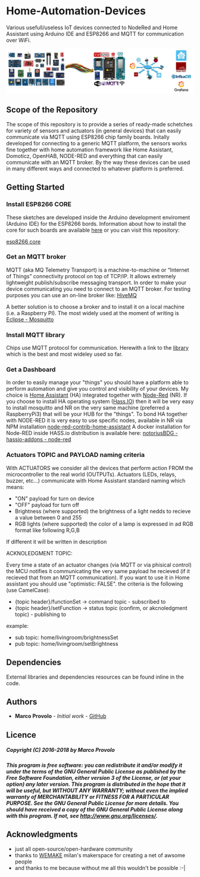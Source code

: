 # Home-Automation-Devices
Various usefull/useless IoT devices connected to NodeRed and Home Assistant using Arduino IDE and ESP8266 and MQTT for communication over WiFi.

![](main_framework.png)

## Scope of the Repository
The scope of this repository is to provide a series of ready-made schetches for variety of sensors and actuators (in general devices) that can easily communicate via MQTT using ESP8266 chip family boards. Initally developed for connecting to a generic MQTT platform, the sensors works fine together with home automation framework like Home Assistant, Domoticz, OpenHAB, NODE-RED and everything that can easily communicate with an MQTT broker.
By the way these devices can be used in many different ways and connected to whatever platform is preferred.

## Getting Started
### Install ESP8266 CORE
These sketches are developed inside the Arduino development enviroment (Arduino IDE) for the ESP8266 bords. Information about how to install the core for such boards are available [here](https://arduino-esp8266.readthedocs.io/en/2.4.0/) or you can visit this repository:

  [esp8266 core](https://github.com/esp8266/Arduino)

### Get an MQTT broker
MQTT (aka MQ Telemetry Transport) is a machine-to-machine or “Internet of Things” connectivity protocol on top of TCP/IP. It allows extremely lightweight publish/subscribe messaging transport.
In order to make your device communicating you need to connect to an MQTT broker. For testing purposes you can use an on-line broker like: [HiveMQ](http://www.hivemq.com/demos/websocket-client/)

A better solution is to choose a broker and to install it on a local machine (i.e. a Raspberry PI).
The most widely used at the moment of writing is [Eclipse - Mosquitto](https://mosquitto.org/)

### Install MQTT library
Chips use MQTT protocol for communication. Herewith a link to the [library](https://github.com/knolleary/pubsubclient) which is the best and most wideley used so far.

### Get a Dashboard
In order to easily manage your "things" you should have a platform able to perform automation and give you control and visibility of your devices.
My choice is [Home Assistant](https://home-assistant.io/) (HA) integrated together with [Node-Red](https://nodered.org/) (NR).
If you choose to install HA operating system ([Hass.IO](https://home-assistant.io/hassio/)) then it will be very easy to install mosquitto and NR on the very same machine (preferred a RaspberryPi3) that will be your HUB for the "things".
To bond HA together with NODE-RED it is very easy to use specific nodes, available in NR via NPM installation [node-red-contrib-home-assistant](https://flows.nodered.org/node/node-red-contrib-home-assistant)
A docker installation for Node-RED inside HASS.io distribution is available here:
[notoriusBDG - hassio-addons - node-red](https://github.com/notoriousbdg/hassio-addons/tree/master/node-red)


### Actuators TOPIC and PAYLOAD naming criteria
With ACTUATORS we consider all the devices that perform action FROM the microcontroller to the real world (OUTPUTs). Actuators (LEDs,  relays, buzzer, etc...) communicate with Home Assistant standard naming which means:

- "ON" payload for turn on device
- "OFF" payload for turn off
- Brightness (where supported) the brightness of a light nedds to recieve a value between 0 and 255
- RGB lights (where supported) the color of a lamp is expressed in ad RGB format like following R,G,B

If different it will be written in description

 ACKNOLEDGMENT TOPIC:
 
 Every time a state of an actuator changes (via MQTT or via phisical control) the MCU notifies it communicating the very same payload he recieved (if it recieved that from an MQTT communication). If you want to use it in Home assistant you should use "optimistic: FALSE".
 the criteria is the following (use CamelCase):

 - {topic header}/functionSet -> command topic - subscribed to
 - {topic header}/setFunction -> status topic (confirm, or akcnoledgment topic) - publishing to

example:
 - sub topic: home/livingroom/brightnessSet
 - pub topic: home/livingroom/setBrightness

## Dependencies 
External libraries and dependencies resources can be found inline in the code.

## Authors
* **Marco Provolo** - *Initial work* - [GitHub](https://github.com/theiothing)

## Licence
##### Copyright (C) 2016-2018 by Marco Provolo 
##### This program is free software: you can redistribute it and/or modify it under the terms of the GNU General Public License as published by the Free Software Foundation, either version 3 of the License, or (at your option) any later version.  This program is distributed in the hope that it will be useful, but WITHOUT ANY WARRANTY; without even the implied warranty of MERCHANTABILITY or FITNESS FOR A PARTICULAR PURPOSE. See the GNU General Public License for more details. You should have received a copy of the GNU General Public License along with this program. If not, see http://www.gnu.org/licenses/.

## Acknowledgments
* just all open-source/open-hardware community
* thanks to [WEMAKE](http://wemake.cc/) milan's makerspace for creating a net of awsome people
* and thanks to me because without me all this wouldn't be possible :-|
